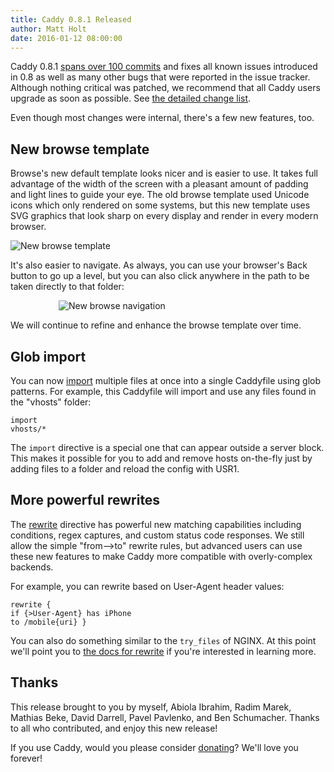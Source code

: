 ```yaml
---
title: Caddy 0.8.1 Released
author: Matt Holt
date: 2016-01-12 08:00:00
---
```



Caddy 0.8.1 [spans over 100 commits](https://github.com/mholt/caddy/compare/v0.8.0...v0.8.1) and fixes all known issues introduced in 0.8 as well as many other bugs that were reported in the issue tracker. Although nothing critical was patched, we recommend that all Caddy users upgrade as soon as possible. See [the detailed change list](https://github.com/mholt/caddy/releases/tag/v0.8.1).

Even though most changes were internal, there's a few new features, too.

## New browse template

Browse's new default template looks nicer and is easier to use. It takes full advantage of the width of the screen with a pleasant amount of padding and light lines to guide your eye. The old browse template used Unicode icons which only rendered on some systems, but this new template uses SVG graphics that look sharp on every display and render in every modern browser.

![New browse template](/resources/images/blog/new-browse-template.png)

It's also easier to navigate. As always, you can use your browser's Back button to go up a level, but you can also click anywhere in the path to be taken directly to that folder:

<img src="/resources/images/blog/new-browse-nav.png" alt="New browse navigation" style="max-width: 350px; margin-left: auto; margin-right: auto; display: block;">

We will continue to refine and enhance the browse template over time.


## Glob import

You can now [import](/docs/import) multiple files at once into a single Caddyfile using glob patterns. For example, this Caddyfile will import and use any files found in the "vhosts" folder:

<code class="block"><span class="hl-directive">import</span>  <span class="hl-arg">vhosts/*</span></code>

The `import` directive is a special one that can appear outside a server block. This makes it possible for you to add and remove hosts on-the-fly just by adding files to a folder and reload the config with USR1.


## More powerful rewrites

The [rewrite](/docs/rewrite) directive has powerful new matching capabilities including conditions, regex captures, and custom status code responses. We still allow the simple "from-->to" rewrite rules, but advanced users can use these new features to make Caddy more compatible with overly-complex backends.

For example, you can rewrite based on User-Agent header values:

<code class="block"><span class="hl-directive">rewrite</span> {
     <span class="hl-subdirective">if</span> {>User-Agent} has iPhone
     <span class="hl-subdirective">to</span> /mobile{uri}
}</code>

You can also do something similar to the `try_files` of NGINX. At this point we'll point you to [the docs for rewrite](/docs/rewrite) if you're interested in learning more.

## Thanks

This release brought to you by myself, Abiola Ibrahim, Radim Marek, Mathias Beke, David Darrell, Pavel Pavlenko, and Ben Schumacher. Thanks to all who contributed, and enjoy this new release!

If you use Caddy, would you please consider [donating](/donate)? We'll love you forever!
